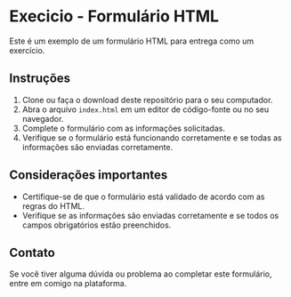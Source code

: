 # Execicio - Formulário HTML

Este é um exemplo de um formulário HTML para entrega como um exercício.

## Instruções

1. Clone ou faça o download deste repositório para o seu computador.
2. Abra o arquivo `index.html` em um editor de código-fonte ou no seu navegador.
3. Complete o formulário com as informações solicitadas.
4. Verifique se o formulário está funcionando corretamente e se todas as informações são enviadas corretamente.


## Considerações importantes

- Certifique-se de que o formulário está validado de acordo com as regras do HTML.
- Verifique se as informações são enviadas corretamente e se todos os campos obrigatórios estão preenchidos.

## Contato

Se você tiver alguma dúvida ou problema ao completar este formulário, entre em comigo na plataforma.